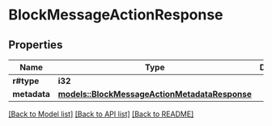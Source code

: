 # BlockMessageActionResponse

## Properties

Name | Type | Description | Notes
------------ | ------------- | ------------- | -------------
**r#type** | **i32** |  | 
**metadata** | [**models::BlockMessageActionMetadataResponse**](BlockMessageActionMetadataResponse.md) |  | 

[[Back to Model list]](../README.md#documentation-for-models) [[Back to API list]](../README.md#documentation-for-api-endpoints) [[Back to README]](../README.md)


